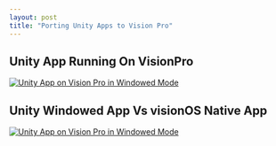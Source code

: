 ```yaml
---
layout: post
title: "Porting Unity Apps to Vision Pro"
---
```


## Unity App Running On VisionPro

[![Unity App on Vision Pro in Windowed Mode](https://img.youtube.com/vi/ZqEk3z4zkpg/default.jpg)](https://youtu.be/ZqEk3z4zkpg)


## Unity Windowed App Vs visionOS Native App

[![Unity App on Vision Pro in Windowed Mode](https://img.youtube.com/vi/gFS8nQsvod0/default.jpg)](https://youtu.be/gFS8nQsvod0)

<!--more-->
